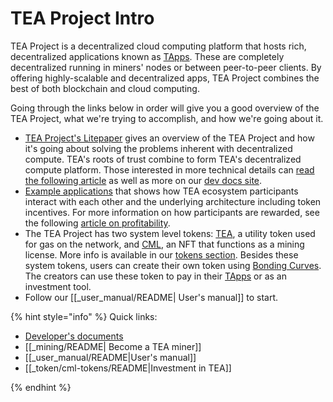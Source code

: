 # TEA Project Intro
TEA Project is a decentralized cloud computing platform that hosts rich, decentralized applications known as [TApps](../_tapps/README). These are completely decentralized running in miners' nodes or between peer-to-peer clients. By offering highly-scalable and decentralized apps, TEA Project combines the best of both blockchain and cloud computing. 

Going through the links below in order will give you a good overview of the TEA Project, what we're trying to accomplish, and how we're going about it.

- [TEA Project's Litepaper](z_litepaper.md) gives an overview of the TEA Project and how it's going about solving the problems inherent with decentralized compute. TEA's roots of trust combine to form TEA's decentralized compute platform. Those interested in more technical details can [read the following article](4_tea-technical-details.md) as well as more on our [dev docs site](https://dev.teaproject.org). 
- [Example applications](2_example-tea-in-use.md) that shows how TEA ecosystem participants interact with each other and the underlying architecture including token incentives.  For more information on how participants are rewarded, see the following [article on profitability](7_profitability.md).
- The TEA Project has two system level tokens: [TEA](../_token/tea-tokens/README), a utility token used for gas on the network, and [CML](../_token/cml-tokens/README), an NFT that functions as a mining license. More info is available in our [tokens section](../_token/README.md). Besides these system tokens, users can create their own token using [Bonding Curves](https://github.com/systems-explained/awesome-bonding). The creators can use these token to pay in their [TApps](../_tapps/README) or as an investment tool. 
- Follow our [[_user_manual/README| User's manual]] to start.

{% hint style="info" %}
Quick links:
- [Developer's documents](https://dev.teaproject.org)
- [[_mining/README| Become a TEA miner]]
- [[_user_manual/README|User's manual]]
- [[_token/cml-tokens/README|Investment in TEA]]

{% endhint %}



